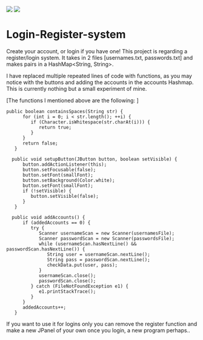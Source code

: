 <img src = "https://badge-size.herokuapp.com/{username}/{repo}/{branch}/{filename}"> </img>
<img src = "https://img.shields.io/badge/Ask%20me-anything-1abc9c.svg"></img>
# Login-Register-system
Create your account, or login if you have one! 
This project is regarding a register/login system. It takes in 2 files [usernames.txt, passwords.txt] and makes pairs in a HashMap<String, String>.

I have replaced multiple repeated lines of code with functions, as you may notice with the buttons and adding the accounts in the accounts Hashmap. This is currently nothing
but a small experiment of mine.

[The functions I mentioned above are the following: ]
```
public boolean containsSpaces(String str) {
      for (int i = 0; i < str.length(); ++i) {
         if (Character.isWhitespace(str.charAt(i))) {
            return true;
         }
      }
      return false;
   }

  public void setupButton(JButton button, boolean setVisible) {
      button.addActionListener(this);
      button.setFocusable(false);
      button.setFont(smallFont);
      button.setBackground(Color.white);
      button.setFont(smallFont);
      if (!setVisible) {
         button.setVisible(false);
      }
   }
   
  public void addAccounts() {
      if (addedAccounts == 0) {
         try {
            Scanner usernameScan = new Scanner(usernamesFile);
            Scanner passwordScan = new Scanner(passwordsFile);
            while (usernameScan.hasNextLine() && passwordScan.hasNextLine()) {
               String user = usernameScan.nextLine();
               String pass = passwordScan.nextLine();
               checkData.put(user, pass);
            }
            usernameScan.close();
            passwordScan.close();
         } catch (FileNotFoundException e1) {
            e1.printStackTrace();
         }
      }
      addedAccounts++;
   }
```

If you want to use it for logins only you can remove the register function and make a new JPanel of your own once you login, a new program perhaps..
